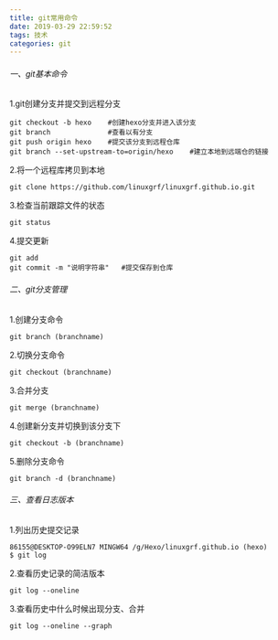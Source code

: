 ```yaml
---
title: git常用命令
date: 2019-03-29 22:59:52
tags: 技术
categories: git
---
```


###### 一、git基本命令

1.git创建分支并提交到远程分支

```
git checkout -b hexo    #创建hexo分支并进入该分支
git branch				#查看以有分支
git push origin hexo	#提交该分支到远程仓库
git branch --set-upstream-to=origin/hexo	#建立本地到远端仓的链接
```

<!-- more -->

2.将一个远程库拷贝到本地

```
git clone https://github.com/linuxgrf/linuxgrf.github.io.git
```

3.检查当前跟踪文件的状态

```
git status
```

4.提交更新

```
git add
git commit -m "说明字符串"	#提交保存到仓库
```

###### 二、git分支管理

1.创建分支命令

```
git branch (branchname)
```

2.切换分支命令

```
git checkout (branchname)
```

3.合并分支

```
git merge (branchname)
```

4.创建新分支并切换到该分支下

```
git checkout -b (branchname)
```

5.删除分支命令

```
git branch -d (branchname)
```



###### 三、查看日志版本

1.列出历史提交记录

```
86155@DESKTOP-O99ELN7 MINGW64 /g/Hexo/linuxgrf.github.io (hexo)
$ git log
```

2.查看历史记录的简洁版本

```
git log --oneline
```

3.查看历史中什么时候出现分支、合并

```
git log --oneline --graph
```

